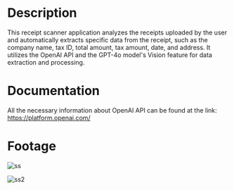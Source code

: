 # Description
This receipt scanner application analyzes the receipts uploaded by the user and automatically extracts specific data from the receipt, such as the company name, tax ID, total amount, tax amount, date, and address. It utilizes the OpenAI API and the GPT-4o model's Vision feature for data extraction and processing.

# Documentation
All the necessary information about OpenAI API can be found at the link: https://platform.openai.com/

# Footage
![ss](https://github.com/user-attachments/assets/116b7147-29c5-422f-ae1a-98eb29d22a49)

![ss2](https://github.com/user-attachments/assets/3cf5fab6-3f79-4a5f-9d37-8e4275eb78a3)
